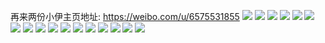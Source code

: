 再来两份小伊主页地址: https://weibo.com/u/6575531855 
![](https://wx4.sinaimg.cn/mw2000/007b0gdply1h8xh5d4e96j32c0340e82.jpg) 
![](https://wx4.sinaimg.cn/mw2000/007b0gdply1h8nhadxkfaj31sc2dsnpd.jpg) 
![](https://wx4.sinaimg.cn/mw2000/007b0gdply1h8cnbrjwwoj30u0140gta.jpg) 
![](https://wx4.sinaimg.cn/mw2000/007b0gdply1h88cgxrkxdj30u0140n41.jpg) 
![](https://wx4.sinaimg.cn/mw2000/007b0gdply1h7pk014v6ij30u016f47h.jpg) 
![](https://wx4.sinaimg.cn/mw2000/007b0gdply1h6wnm529cvj30qv0lyq58.jpg) 
![](https://wx4.sinaimg.cn/mw2000/007b0gdply1h6vuahulbsj30ud0hijsf.jpg) 
![](https://wx4.sinaimg.cn/mw2000/007b0gdply1h6gsbiu27dj31900u07ct.jpg) 
![](https://wx4.sinaimg.cn/mw2000/007b0gdply1h6gsbj6h5qj31900u0q7j.jpg) 
![](https://wx4.sinaimg.cn/mw2000/007b0gdply1h6gsbiikk0j30u0140go8.jpg) 
![](https://wx4.sinaimg.cn/mw2000/007b0gdply1h57gum8lstj32c0340x6r.jpg) 
![](https://wx4.sinaimg.cn/mw2000/007b0gdply1h4j74topw7j31xb2b8b1z.jpg) 
![](https://wx4.sinaimg.cn/mw2000/007b0gdply1h46rrn07xoj32c0341kjm.jpg) 
![](https://wx4.sinaimg.cn/mw2000/007b0gdply1h46je8sm77j33402c04qr.jpg) 
![](https://wx4.sinaimg.cn/mw2000/007b0gdply1h41k5upaklj32c03404qs.jpg) 
![](https://wx4.sinaimg.cn/mw2000/007b0gdply1h3ykyyau43j30zg1baqj8.jpg) 
![](https://wx4.sinaimg.cn/mw2000/007b0gdply1h3v6sk8g3lj334033whdw.jpg) 
